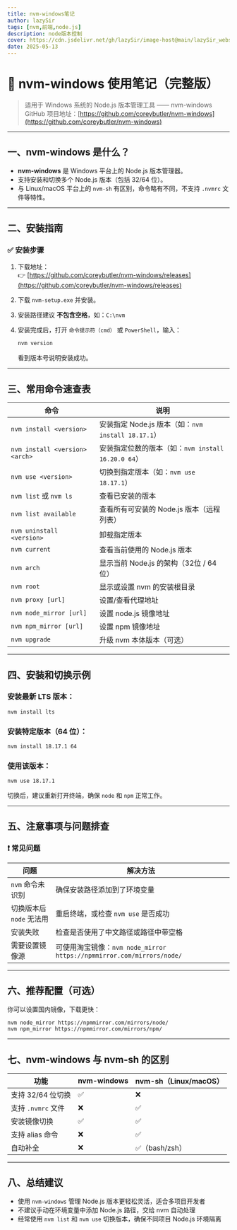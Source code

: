 ```yaml
---
title: nvm-windows笔记
author: lazySir
tags: [nvm,前端,node.js]
description: node版本控制
cover: https://cdn.jsdelivr.net/gh/lazySir/image-host@main/lazySir_website/blog/node.js/cover.png
date: 2025-05-13
---
```


# 📘 nvm-windows 使用笔记（完整版）

> 适用于 Windows 系统的 Node.js 版本管理工具 —— nvm-windows  
> GitHub 项目地址：[https://github.com/coreybutler/nvm-windows](https://github.com/coreybutler/nvm-windows)

---

## 一、nvm-windows 是什么？

- **nvm-windows** 是 Windows 平台上的 Node.js 版本管理器。
- 支持安装和切换多个 Node.js 版本（包括 32/64 位）。
- 与 Linux/macOS 平台上的 `nvm-sh` 有区别，命令略有不同，不支持 `.nvmrc` 文件等特性。

---

## 二、安装指南

### ✅ 安装步骤

1. 下载地址：  
   👉 [https://github.com/coreybutler/nvm-windows/releases](https://github.com/coreybutler/nvm-windows/releases)
   
2. 下载 `nvm-setup.exe` 并安装。

3. 安装路径建议 **不包含空格**，如：`C:\nvm`

4. 安装完成后，打开 `命令提示符（cmd）` 或 `PowerShell`，输入：

   ```bash
   nvm version
   ```

   看到版本号说明安装成功。

---

## 三、常用命令速查表

| 命令 | 说明 |
|------|------|
| `nvm install <version>` | 安装指定 Node.js 版本（如：`nvm install 18.17.1`） |
| `nvm install <version> <arch>` | 安装指定位数的版本（如：`nvm install 16.20.0 64`） |
| `nvm use <version>` | 切换到指定版本（如：`nvm use 18.17.1`） |
| `nvm list` 或 `nvm ls` | 查看已安装的版本 |
| `nvm list available` | 查看所有可安装的 Node.js 版本（远程列表） |
| `nvm uninstall <version>` | 卸载指定版本 |
| `nvm current` | 查看当前使用的 Node.js 版本 |
| `nvm arch` | 显示当前 Node.js 的架构（32位 / 64位） |
| `nvm root` | 显示或设置 nvm 的安装根目录 |
| `nvm proxy [url]` | 设置/查看代理地址 |
| `nvm node_mirror [url]` | 设置 node.js 镜像地址 |
| `nvm npm_mirror [url]` | 设置 npm 镜像地址 |
| `nvm upgrade` | 升级 nvm 本体版本（可选） |

---

## 四、安装和切换示例

### 安装最新 LTS 版本：

```bash
nvm install lts
```

### 安装特定版本（64 位）：

```bash
nvm install 18.17.1 64
```

### 使用该版本：

```bash
nvm use 18.17.1
```

切换后，建议重新打开终端，确保 `node` 和 `npm` 正常工作。

---

## 五、注意事项与问题排查

### ❗ 常见问题

| 问题 | 解决方法 |
|------|----------|
| `nvm` 命令未识别 | 确保安装路径添加到了环境变量 |
| 切换版本后 `node` 无法用 | 重启终端，或检查 `nvm use` 是否成功 |
| 安装失败 | 检查是否使用了中文路径或路径中带空格 |
| 需要设置镜像源 | 可使用淘宝镜像：`nvm node_mirror https://npmmirror.com/mirrors/node/` |

---

## 六、推荐配置（可选）

你可以设置国内镜像，下载更快：

```bash
nvm node_mirror https://npmmirror.com/mirrors/node/
nvm npm_mirror https://npmmirror.com/mirrors/npm/
```

---

## 七、nvm-windows 与 nvm-sh 的区别

| 功能 | nvm-windows | nvm-sh（Linux/macOS） |
|------|-------------|------------------------|
| 支持 32/64 位切换 | ✅ | ❌ |
| 支持 `.nvmrc` 文件 | ❌ | ✅ |
| 安装镜像切换 | ✅ | ✅ |
| 支持 alias 命令 | ❌ | ✅ |
| 自动补全 | ❌ | ✅（bash/zsh） |

---

## 八、总结建议

- 使用 `nvm-windows` 管理 Node.js 版本更轻松灵活，适合多项目开发者
- 不建议手动在环境变量中添加 Node.js 路径，交给 nvm 自动处理
- 经常使用 `nvm list` 和 `nvm use` 切换版本，确保不同项目 Node.js 环境隔离
